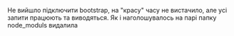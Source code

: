 Не вийшло підключити bootstrap, на "красу" часу не вистачило, але усі запити працюють та виводяться. Як і наголошувалось на парі папку node_moduls видалила
